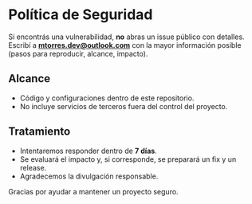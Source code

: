 # Política de Seguridad

Si encontrás una vulnerabilidad, **no** abras un issue público con detalles.  
Escribí a **mtorres.dev@outlook.com** con la mayor información posible (pasos para reproducir, alcance, impacto).

## Alcance
- Código y configuraciones dentro de este repositorio.
- No incluye servicios de terceros fuera del control del proyecto.

## Tratamiento
- Intentaremos responder dentro de **7 días**.
- Se evaluará el impacto y, si corresponde, se preparará un fix y un release.
- Agradecemos la divulgación responsable.

Gracias por ayudar a mantener un proyecto seguro.

